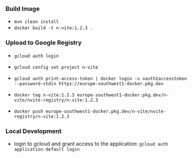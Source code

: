 
### Build Image

- `mvn clean install`
- `docker build -t n-vite:1.2.3 .`

### Upload to Google Registry

- `gcloud auth login`
- `gcloud config set project n-vite`
- `gcloud auth print-access-token | docker login -u oauth2accesstoken --password-stdin https://europe-southwest1-docker.pkg.dev`


- `docker tag n-vite:1.2.3 europe-southwest1-docker.pkg.dev/n-vite/nvite-registry/n-vite:1.2.3`
- `docker push europe-southwest1-docker.pkg.dev/n-vite/nvite-registry/n-vite:1.2.3`


### Local Development
- login to gcloud and grant access to the application: `gcloud auth application-default login`



